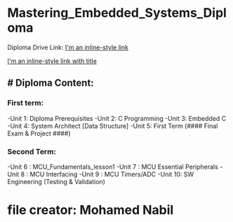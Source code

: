 # Mastering_Embedded_Systems_Diploma

Diploma Drive Link:
[I'm an inline-style link](https://www.google.com)

[I'm an inline-style link with title](https://www.google.com "Google's Homepage")

## **# Diploma Content:**

### First term:

-Unit 1: Diploma Prerequisites
-Unit 2: C Programming
-Unit 3: Embedded C
-Unit 4: System Architect [Data Structure]
-Unit 5: First Term (#### Final Exam & Project ####)

### Second Term:

-Unit 6 : MCU_Fundamentals_lesson1
-Unit 7 : MCU Essential Peripherals
-Unit 8 : MCU Interfacing
-Unit 9 : MCU Timers/ADC
-Unit 10: SW Engineering (Testing & Validation)

# file creator: Mohamed Nabil
